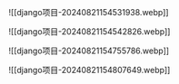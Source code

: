 ![[django项目-20240821154531938.webp]]

![[django项目-20240821154542826.webp]]


![[django项目-20240821154755786.webp]]



![[django项目-20240821154807649.webp]]
